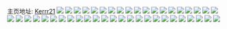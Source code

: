 主页地址: [Kerrr21](https://weibo.com/u/2935185712) 
![](https://wx4.sinaimg.cn/mw2000/aef36130ly1g21c4yw1yzj21400u01kx.jpg) 
![](https://wx4.sinaimg.cn/mw2000/aef36130ly1g21c4ze3ayj21320tatqu.jpg) 
![](https://wx4.sinaimg.cn/mw2000/aef36130ly1g21c4zyneej20u0140dtg.jpg) 
![](https://wx4.sinaimg.cn/mw2000/aef36130ly1g21c50ixjgj20u0140169.jpg) 
![](https://wx4.sinaimg.cn/mw2000/aef36130ly1g21c517cfij20u0140qkt.jpg) 
![](https://wx4.sinaimg.cn/mw2000/aef36130ly1g21c4y3nl4j213x0u0wu5.jpg) 
![](https://wx4.sinaimg.cn/mw2000/aef36130ly1g21c51vyocj20sg0sg7b3.jpg) 
![](https://wx4.sinaimg.cn/mw2000/aef36130ly1g21c51fcstj20lc0lc0tx.jpg) 
![](https://wx4.sinaimg.cn/mw2000/aef36130ly1g21c51o0w0j20iz0iz44t.jpg) 
![](https://wx4.sinaimg.cn/mw2000/aef36130ly1g1vbyopcytj218w0u04ia.jpg) 
![](https://wx4.sinaimg.cn/mw2000/aef36130ly1g1vbyp31urj21400u017b.jpg) 
![](https://wx4.sinaimg.cn/mw2000/aef36130ly1g1vbystbbqj21400u0155.jpg) 
![](https://wx4.sinaimg.cn/mw2000/aef36130ly1g1vbyo7j8zj218w0u0qna.jpg) 
![](https://wx4.sinaimg.cn/mw2000/aef36130ly1g1vbyrayhdj21400u0qht.jpg) 
![](https://wx4.sinaimg.cn/mw2000/aef36130ly1g1vbyrrypzj21400u0aoi.jpg) 
![](https://wx4.sinaimg.cn/mw2000/aef36130ly1g9yrzbccekj22801o0u0x.jpg) 
![](https://wx4.sinaimg.cn/mw2000/aef36130ly1g9yrz73wsej22801o04qq.jpg) 
![](https://wx4.sinaimg.cn/mw2000/aef36130ly1g9yrz8o9plj22801o0u0x.jpg) 
![](https://wx4.sinaimg.cn/mw2000/aef36130ly1fz5bh63pxsj218z0xrk6j.jpg) 
![](https://wx4.sinaimg.cn/mw2000/aef36130ly1fz5bh950hrj218z0xrdry.jpg) 
![](https://wx4.sinaimg.cn/mw2000/aef36130ly1fz5bnz0av2j20v90v9qgv.jpg) 
![](https://wx4.sinaimg.cn/mw2000/aef36130ly1fz5bh7j03bj21r01b9npd.jpg) 
![](https://wx4.sinaimg.cn/mw2000/aef36130ly1fyr9m5qz8hj20qp0zv110.jpg) 
![](https://wx4.sinaimg.cn/mw2000/aef36130ly1fvyrkvm54aj23402c0hdw.jpg) 
![](https://wx4.sinaimg.cn/mw2000/aef36130ly1g7d55lwxdgj22811o0hdt.jpg) 
![](https://wx4.sinaimg.cn/mw2000/aef36130ly1g7d55momgjj22811o0e81.jpg) 
![](https://wx4.sinaimg.cn/mw2000/aef36130ly1g7d55oule2j22811o0b29.jpg) 
![](https://wx4.sinaimg.cn/mw2000/aef36130ly1g7d55o59r3j22811o04qp.jpg) 
![](https://wx4.sinaimg.cn/mw2000/aef36130ly1g7d55nf1ocj22811o0b29.jpg) 
![](https://wx4.sinaimg.cn/mw2000/aef36130ly1g7d55ptfjkj22811o07wi.jpg) 
![](https://wx4.sinaimg.cn/mw2000/aef36130ly1g7d55qzdisj22811o0e81.jpg) 
![](https://wx4.sinaimg.cn/mw2000/aef36130ly1fvyrkswuwjj23402c0u0z.jpg) 
![](https://wx4.sinaimg.cn/mw2000/aef36130ly1fvxcxnrz93j21b91b91al.jpg) 
![](https://wx4.sinaimg.cn/mw2000/aef36130ly1fvxcxp4y98j21a51a5tso.jpg) 
![](https://wx4.sinaimg.cn/mw2000/aef36130ly1fvxcxl6nlij214f0ub49m.jpg) 
![](https://wx4.sinaimg.cn/mw2000/aef36130ly1fvxcxlz7rdj20y01f14eo.jpg) 
![](https://wx4.sinaimg.cn/mw2000/aef36130ly1fvxcxnbghhj20pi12a499.jpg) 
![](https://wx4.sinaimg.cn/mw2000/aef36130ly1fvxcxmfj04j21ev1w04gk.jpg) 
![](https://wx4.sinaimg.cn/mw2000/aef36130ly1fvxcxmryauj20r1104qbt.jpg) 
![](https://wx4.sinaimg.cn/mw2000/aef36130ly1fvxcxlgtl8j20sm128ai9.jpg) 
![](https://wx4.sinaimg.cn/mw2000/aef36130ly1fvxcxoh6wkj21w01f01ky.jpg) 
![](https://wx4.sinaimg.cn/mw2000/aef36130ly1fro15rh309j21kw1kwnpe.jpg) 
![](https://wx4.sinaimg.cn/mw2000/aef36130ly1fro15tu5p7j21kw1kwe81.jpg) 
![](https://wx4.sinaimg.cn/mw2000/aef36130ly1fro15k5da3j216o16owp8.jpg) 
